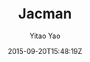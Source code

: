 ---
title: "Jacman"
github: https://github.com/Simpleyyt/jekyll-jacman
demo: http://simpleyyt.github.io/jekyll-jacman
author: Yitao Yao

ssg:
  - Jekyll
cms:
  - No Cms
date: 2015-09-20T15:48:19Z
github_branch: master
---